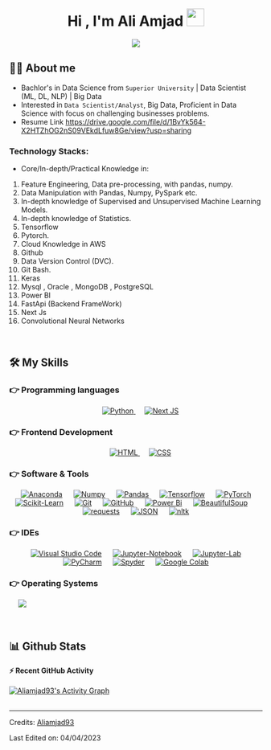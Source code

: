 <h1 align="center">Hi , I'm Ali Amjad <img src="https://media.giphy.com/media/hvRJCLFzcasrR4ia7z/giphy.gif" width="35"></h1>
<p align="center">
  <a href="https://github.com/IamVicky90"><img src="https://readme-typing-svg.herokuapp.com?lines=Machine+Learning+Engineer;Aspiring%20Data%20Scientist%20(ML,%20DL,%20NLP);Eager%20to%20learn%20new%20things&center=true&width=500&height=50"></a>
</p>

## :sassy_man:  About me
- Bachlor's in Data Science from `Superior University` | Data Scientist (ML, DL, NLP) | Big Data
- Interested in `Data Scientist/Analyst`, Big Data, Proficient in Data Science with focus on challenging businesses problems.
- Resume Link https://drive.google.com/file/d/1BvYk564-X2HTZhOG2nS09VEkdLfuw8Ge/view?usp=sharing
### Technology Stacks:
- Core/In-depth/Practical Knowledge in:
1) Feature Engineering, Data pre-processing, with pandas, numpy.
2) Data Manipulation with Pandas, Numpy, PySpark etc.
3) In-depth knowledge of Supervised and Unsupervised Machine Learning Models.
4) In-depth knowledge of Statistics.
5) Tensorflow 
6) Pytorch.
7) Cloud Knowledge in AWS 
8) Github 
9) Data Version Control (DVC).
10) Git Bash.
11) Keras
12) Mysql , Oracle , MongoDB , PostgreSQL
13) Power BI
14) FastApi (Backend FrameWork)
15) Next Js
16) Convolutional Neural Networks

<br>

## 🛠️ My Skills

### 👉 Programming languages

<p align="center"> 
  &emsp; 
  <a href="https://www.cprogramming.com/" target="_blank"> 
    <img alt="Python" src="https://img.shields.io/badge/Python%20-%2314354C.svg?style=plastic&logo=python&logoColor=white">
  </a> 
  &emsp;
  <a href="https://www.w3schools.com/cpp/" target="_blank"> 
    <img alt="Next JS" src="https://img.shields.io/badge/Next Js%20-%2300599C.svg?style=plastic&logo=next%2B%2B&logoColor=white">
  </a> 
</p>

### 👉 Frontend Development
<p align="center"> 
  &emsp; 
  <a href="https://www.w3.org/html/" target="_blank"> 
   <img alt="HTML" src="https://img.shields.io/badge/HTML5%20-%23E34F26.svg?style=plastic&logo=html5&logoColor=white">
  </a>   
  &emsp;
  <a href="https://www.w3schools.com/css/" target="_blank">
    <img alt="CSS" src="https://img.shields.io/badge/CSS%20-%231572B6.svg?style=plastic&logo=css3&logoColor=white">
  </a> 
</p>

 ### 👉 Software & Tools
 
<p align="center">
  &emsp;
    <a href="#"><img alt="Anaconda" src="https://img.shields.io/badge/Anaconda%20-%2343B02A.svg?style=plastic&logo=Anaconda&logoColor=white"></a>
  &emsp;
    <a href="#"><img alt="Numpy" src="https://img.shields.io/badge/Numpy%20-%2334A853.svg?style=plastic&logo=Numpy&logoColor=white"></a>
  &emsp;
    <a href="#"><img alt="Pandas" src="https://img.shields.io/badge/Pandas%20-%2343B02A.svg?style=plastic&logo=Pandas&logoColor=white"></a>
  &emsp;
    <a href="#"><img alt="Tensorflow" src="https://img.shields.io/badge/Tensorflow%20-%23F05033.svg?style=plastic&logo=Tensorflow&logoColor=white"></a>
  &emsp;
    <a href="#"><img alt="PyTorch" src="https://img.shields.io/badge/PyTorch%20-%FE7A16.svg?style=plastic&logo=PyTorch&logoColor=white"></a>
  &emsp;
    <a href="#"><img alt="Scikit-Learn" src="https://img.shields.io/badge/Sklearn%20-%23000000.svg?style=plastic&logo=Sklearn&logoColor=white"></a>
  &emsp;
    <a href="#"><img alt="Git" src="https://img.shields.io/badge/Git%20-%23F05033.svg?style=plastic&logo=git&logoColor=white"></a>
  &emsp;
    <a href="#"><img alt="GitHub" src="https://img.shields.io/badge/github-%23181717.svg?style=plastic&logo=github&logoColor=white"></a>
  &emsp;
    <a href="#"><img alt="Power Bi" src="https://img.shields.io/badge/Power-Bi%20-%2334A853.svg?style=plastic&logo=Power-Bi&logoColor=white"></a>
  &emsp;
    <a href="#"><img alt="BeautifulSoup" src="https://img.shields.io/badge/-Beautiful%20Soup-FE7A16?style=plastic&logo=beautiful-soup&logoColor=white"></a>
  &emsp;
    <a href="#"><img alt="requests" src="https://img.shields.io/badge/requests-%230F9D58.svg?style=plastic&logo=requests&logoColor=white"></a>
  &emsp;
    <a href="#"><img alt="JSON" img src="https://img.shields.io/badge/json-%23000000.svg?style=plastic&logo=json&logoColor=white"></a>
  &emsp;
    <a href="#"><img alt="nltk" src="https://img.shields.io/badge/nltk-%2343B02A.svg?&style=plastic&logo=nltk&logoColor=white"></a>
</p>

 ### 👉 IDEs
 
<p align="center">
  &emsp;
    <a href="#"><img alt="Visual Studio Code" src="https://img.shields.io/badge/Visual%20Studio%20Code-0078d7.svg?style=plastic&logo=visual-studio-code&logoColor=white"></a>
  &emsp;
    <a href="#"><img alt="Jupyter-Notebook" src="https://img.shields.io/badge/Jupyter-Notebook-%23000000.svg?style=plastic&logo=Jupyter-Notebook&logoColor=white" /></a>
  &emsp;
    <a href="#"><img alt="Jupyter-Lab" src="https://img.shields.io/badge/Jupyter-Lab-%2366595C.svg?&style=plastic&logo=Jupyter-Lab&logoColor=white" /></a>
  &emsp;
    <a href="#"><img alt="PyCharm" src="https://img.shields.io/badge/PyCharm%20ide-%232C2255.svg?&style=plastic&logo=PyCharm%20ide&logoColor=white" /></a>
    &emsp;
    <a href="#"><img alt="Spyder" src="https://img.shields.io/badge/Spyder%20ide-%232C2255.svg?&style=plastic&logo=Spyder%20ide&logoColor=white" /></a>
    &emsp;
    <a href="#"><img alt="Google Colab" src="https://img.shields.io/badge/Google Colab%20ide-%232C2255.svg?&style=plastic&logo=Google Colab%20ide&logoColor=white" /></a>
</p>

 ### 👉 Operating Systems
 
<p align="center">
  
  &emsp;
    <a align="center" href="#"><img src="https://img.shields.io/badge/Windows-0078D6?style=plastic&logo=windows&logoColor=white"></a>

</p>

<br/>

## 📊 Github Stats

  <summary><b>⚡ Recent GitHub Activity</b></summary>
  <br/>
   <a href="https://github.com/Aliamjad93"><img alt="Aliamjad93's Activity Graph" src="https://activity-graph.herokuapp.com/graph?username=Aliamjad93&custom_title=Aliamjad93's%20Contribution%20Graph&theme=react-dark" /></a>
  <br/>


<br/>

-----
Credits: [Aliamjad93](https://github.com/Aliamjad93)

Last Edited on: 04/04/2023
